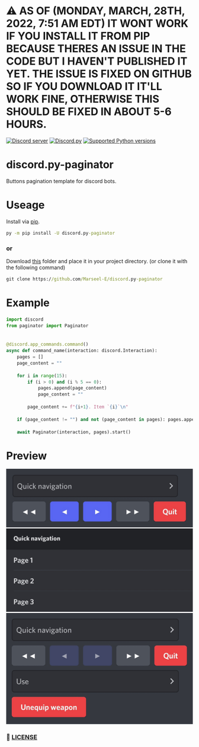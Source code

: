 # :warning: AS OF (MONDAY, MARCH, 28TH, 2022, 7:51 AM EDT) IT WONT WORK IF YOU INSTALL IT FROM PIP BECAUSE THERES AN ISSUE IN THE CODE BUT I HAVEN'T PUBLISHED IT YET. THE ISSUE IS FIXED ON GITHUB SO IF YOU DOWNLOAD IT IT'LL WORK FINE, OTHERWISE THIS SHOULD BE FIXED IN ABOUT 5-6 HOURS.

[![Discord server](https://discord.com/api/guilds/843994109366501376/embed.png)](https://discord.gg/DFDUpXJNdc)
[![Discord.py](https://img.shields.io/badge/Discord.py-2.0-blue)](https://github.com/Rapptz/discord.py)
[![Supported Python versions](https://img.shields.io/pypi/pyversions/discord.py.svg)](https://pypi.python.org/pypi/discord.py)

# discord.py-paginator
Buttons pagination template for discord bots.

# Useage
Install via [pip](https://pypi.org/project/discord.py-paginator/0.0.1/).
```cmd
py -m pip install -U discord.py-paginator
```
### or
Download [this](paginator) folder and place it in your project directory. (or clone it with the following command)
```cmd
git clone https://github.com/Marseel-E/discord.py-paginator
```

# Example
```py
import discord
from paginator import Paginator


@discord.app_commands.command()
async def command_name(interaction: discord.Interaction):
    pages = []
    page_content = ""
    
    for i in range(15):
        if (i > 0) and (i % 5 == 0):
            pages.append(page_content)
            page_content = ""

        page_content += f"{i+1}. Item `{i}`\n"

    if (page_content != "") and not (page_content in pages): pages.append(page_content)
        
    await Paginator(interaction, pages).start()
```

# Preview
![layout-preview](images/layout.jpg)
![quick-navigation-preview](images/quick-navigation.jpg)
![custom-children-preview](images/custom_children.jpg)

### :scroll: [LICENSE](LICENSE)

